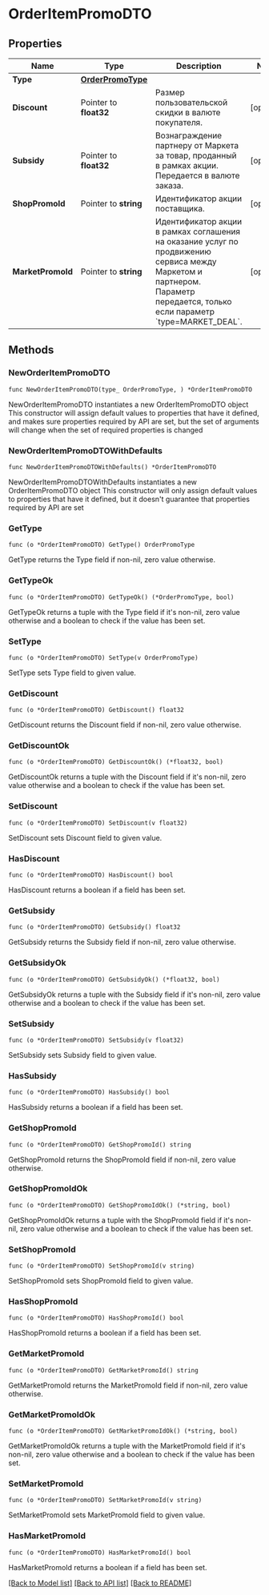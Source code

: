 # OrderItemPromoDTO

## Properties

Name | Type | Description | Notes
------------ | ------------- | ------------- | -------------
**Type** | [**OrderPromoType**](OrderPromoType.md) |  | 
**Discount** | Pointer to **float32** | Размер пользовательской скидки в валюте покупателя.  | [optional] 
**Subsidy** | Pointer to **float32** | Вознаграждение партнеру от Маркета за товар, проданный в рамках акции.  Передается в валюте заказа.  | [optional] 
**ShopPromoId** | Pointer to **string** | Идентификатор акции поставщика.  | [optional] 
**MarketPromoId** | Pointer to **string** | Идентификатор акции в рамках соглашения на оказание услуг по продвижению сервиса между Маркетом и партнером.  Параметр передается, только если параметр &#x60;type&#x3D;MARKET_DEAL&#x60;.  | [optional] 

## Methods

### NewOrderItemPromoDTO

`func NewOrderItemPromoDTO(type_ OrderPromoType, ) *OrderItemPromoDTO`

NewOrderItemPromoDTO instantiates a new OrderItemPromoDTO object
This constructor will assign default values to properties that have it defined,
and makes sure properties required by API are set, but the set of arguments
will change when the set of required properties is changed

### NewOrderItemPromoDTOWithDefaults

`func NewOrderItemPromoDTOWithDefaults() *OrderItemPromoDTO`

NewOrderItemPromoDTOWithDefaults instantiates a new OrderItemPromoDTO object
This constructor will only assign default values to properties that have it defined,
but it doesn't guarantee that properties required by API are set

### GetType

`func (o *OrderItemPromoDTO) GetType() OrderPromoType`

GetType returns the Type field if non-nil, zero value otherwise.

### GetTypeOk

`func (o *OrderItemPromoDTO) GetTypeOk() (*OrderPromoType, bool)`

GetTypeOk returns a tuple with the Type field if it's non-nil, zero value otherwise
and a boolean to check if the value has been set.

### SetType

`func (o *OrderItemPromoDTO) SetType(v OrderPromoType)`

SetType sets Type field to given value.


### GetDiscount

`func (o *OrderItemPromoDTO) GetDiscount() float32`

GetDiscount returns the Discount field if non-nil, zero value otherwise.

### GetDiscountOk

`func (o *OrderItemPromoDTO) GetDiscountOk() (*float32, bool)`

GetDiscountOk returns a tuple with the Discount field if it's non-nil, zero value otherwise
and a boolean to check if the value has been set.

### SetDiscount

`func (o *OrderItemPromoDTO) SetDiscount(v float32)`

SetDiscount sets Discount field to given value.

### HasDiscount

`func (o *OrderItemPromoDTO) HasDiscount() bool`

HasDiscount returns a boolean if a field has been set.

### GetSubsidy

`func (o *OrderItemPromoDTO) GetSubsidy() float32`

GetSubsidy returns the Subsidy field if non-nil, zero value otherwise.

### GetSubsidyOk

`func (o *OrderItemPromoDTO) GetSubsidyOk() (*float32, bool)`

GetSubsidyOk returns a tuple with the Subsidy field if it's non-nil, zero value otherwise
and a boolean to check if the value has been set.

### SetSubsidy

`func (o *OrderItemPromoDTO) SetSubsidy(v float32)`

SetSubsidy sets Subsidy field to given value.

### HasSubsidy

`func (o *OrderItemPromoDTO) HasSubsidy() bool`

HasSubsidy returns a boolean if a field has been set.

### GetShopPromoId

`func (o *OrderItemPromoDTO) GetShopPromoId() string`

GetShopPromoId returns the ShopPromoId field if non-nil, zero value otherwise.

### GetShopPromoIdOk

`func (o *OrderItemPromoDTO) GetShopPromoIdOk() (*string, bool)`

GetShopPromoIdOk returns a tuple with the ShopPromoId field if it's non-nil, zero value otherwise
and a boolean to check if the value has been set.

### SetShopPromoId

`func (o *OrderItemPromoDTO) SetShopPromoId(v string)`

SetShopPromoId sets ShopPromoId field to given value.

### HasShopPromoId

`func (o *OrderItemPromoDTO) HasShopPromoId() bool`

HasShopPromoId returns a boolean if a field has been set.

### GetMarketPromoId

`func (o *OrderItemPromoDTO) GetMarketPromoId() string`

GetMarketPromoId returns the MarketPromoId field if non-nil, zero value otherwise.

### GetMarketPromoIdOk

`func (o *OrderItemPromoDTO) GetMarketPromoIdOk() (*string, bool)`

GetMarketPromoIdOk returns a tuple with the MarketPromoId field if it's non-nil, zero value otherwise
and a boolean to check if the value has been set.

### SetMarketPromoId

`func (o *OrderItemPromoDTO) SetMarketPromoId(v string)`

SetMarketPromoId sets MarketPromoId field to given value.

### HasMarketPromoId

`func (o *OrderItemPromoDTO) HasMarketPromoId() bool`

HasMarketPromoId returns a boolean if a field has been set.


[[Back to Model list]](../README.md#documentation-for-models) [[Back to API list]](../README.md#documentation-for-api-endpoints) [[Back to README]](../README.md)


